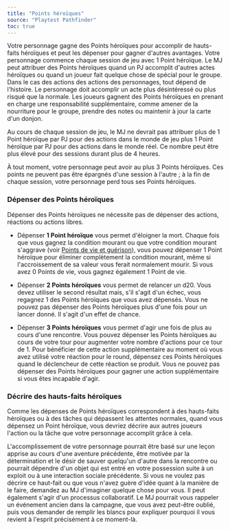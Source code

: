 ```yaml
---
title: "Points héroïques"
source: "Playtest Pathfinder"
toc: true
---
```


Votre personnage gagne des Points héroïques pour accomplir de hauts-faits héroïques et peut les dépenser pour gagner d'autres avantages. Votre personnage commence chaque session de jeu avec 1 Point héroïque. Le MJ peut attribuer des Points héroïques quand un PJ accomplit d'autres actes héroïques ou quand un joueur fait quelque chose de spécial pour le groupe. Dans le cas des actions des actions des personnages, tout dépend de l'histoire. Le personnage doit accomplir un acte plus désintéressé ou plus risqué que la normale. Les joueurs gagnent des Points héroïques en prenant en charge une responsabilité supplémentaire, comme amener de la nourriture pour le groupe, prendre des notes ou maintenir à jour la carte d'un donjon.

Au cours de chaque session de jeu, le MJ ne devrait pas attribuer plus de 1 Point héroïque par PJ pour des actions dans le monde de jeu plus 1 Point héroïque par PJ pour des actions dans le monde réel. Ce nombre peut être plus élevé pour des sessions durant plus de 4 heures.

À tout moment, votre personnage peut avoir au plus 3 Points héroïques. Ces points ne peuvent pas être épargnés d'une session à l'autre ; à la fin de chaque session, votre personnage perd tous ses Points héroïques.

### Dépenser des Points héroïques

Dépenser des Points héroïques ne nécessite pas de dépenser des actions, réactions ou actions libres.

* Dépenser **1 Point héroïque** vous permet d'éloigner la mort. Chaque fois que vous gagnez la condition mourant ou que votre condition mourant s'aggrave (voir [Points de vie et guérison](points-de-vie-et-guérison.html)), vous pouvez dépenser 1 Point héroïque pour éliminer complètement la condition mourant, même si l'accroissement de sa valeur vous ferait normalement mourir. Si vous avez 0 Points de vie, vous gagnez également 1 Point de vie.

* Dépenser **2 Points héroïques** vous permet de relancer un d20. Vous devez utiliser le second résultat mais, s'il s'agit d'un échec, vous regagnez 1 des Points héroïques que vous avez dépensés. Vous ne pouvez pas dépenser des Points héroïques plus d'une fois pour un lancer donné. Il s'agit d'un effet de chance.

* Dépenser **3 Points héroïques** vous permet d'agir une fois de plus au cours d'une rencontre. Vous pouvez dépenser les Points héroïques au cours de votre tour pour augmenter votre nombre d'actions pour ce tour de 1. Pour bénéficier de cette action supplémentaire au moment où vous avez utilisé votre réaction pour le round, dépensez ces Points héroïques quand le déclencheur de cette réaction se produit. Vous ne pouvez pas dépenser des Points héroïques pour gagner une action supplémentaire si vous êtes incapable d'agir.

### Décrire des hauts-faits héroïques

Comme les dépenses de Points héroïques correspondent à des hauts-faits héroïques ou à des tâches qui dépassent les attentes normales, quand vous dépensez un Point héroïque, vous devriez décrire aux autres joueurs l'action ou la tâche que votre personnage accomplit grâce à cela.

L'accomplissement de votre personnage pourrait être basé sur une leçon apprise au cours d'une aventure précédente, être motivée par la détermination et le désir de sauver quelqu'un d'autre dans la rencontre ou pourrait dépendre d'un objet qui est entré en votre possession suite à un exploit ou à une interaction sociale précédente. Si vous ne voulez pas décrire ce haut-fait ou que vous n'avez guère d'idée quant à la manière de le faire, demandez au MJ d'imaginer quelque chose pour vous. Il peut également s'agir d'un processus collaboratif. Le MJ pourrait vous rappeler un événement ancien dans la campagne, que vous avez peut-être oublié, puis vous demander de remplir les blancs pour expliquer pourquoi il vous revient à l'esprit précisément à ce moment-là.
